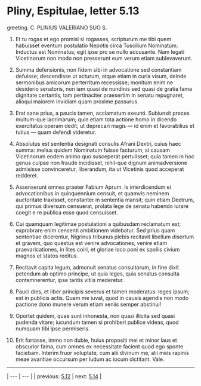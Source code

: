 # Pliny, Espitulae, letter 5.13

greeting. C. PLINIUS <IULIO> VALERIANO SUO S.



1. Et tu rogas et ego promisi si rogasses, scripturum me tibi quem habuisset eventum postulatio Nepotis circa Tuscilium Nominatum. Inductus est Nominatus; egit ipse pro se nullo accusante. Nam legati Vicetinorum non modo non presserunt eum verum etiam sublevaverunt.



2. Summa defensionis, non fidem sibi in advocatione sed constantiam defuisse; descendisse ut acturum, atque etiam in curia visum, deinde sermonibus amicorum perterritum recessisse; monitum enim ne desiderio senatoris, non iam quasi de nundinis sed quasi de gratia fama dignitate certantis, tam pertinaciter praesertim in senatu repugnaret, alioqui maiorem invidiam quam proxime passurus.



3. Erat sane prius, a paucis tamen, acclamatum exeunti. Subiunxit preces multum-que lacrimarum; quin etiam tota actione homo in dicendo exercitatus operam dedit, ut deprecari magis — id enim et favorabilius et tutius — quam defendi videretur.



4. Absolutus est sententia designati consulis Afrani Dextri, cuius haec summa: melius quidem Nominatum fuisse facturum, si causam Vicetinorum eodem animo quo susceperat pertulisset; quia tamen in hoc genus culpae non fraude incidisset, nihil-que dignum animadversione admisisse convinceretur, liberandum, ita ut Vicetinis quod acceperat redderet.



5. Assenserunt omnes praeter Fabium Aprum. Is interdicendum ei advocationibus in quinquennium censuit, et quamvis neminem auctoritate traxisset, constanter in sententia mansit; quin etiam Dextrum, qui primus diversum censuerat, prolata lege de senatu habendo iurare coegit e re publica esse quod censuisset.



6. Cui quamquam legitimae postulationi a quibusdam reclamatum est; exprobrare enim censenti ambitionem videbatur. Sed prius quam sententiae dicerentur, Nigrinus tribunus plebis recitavit libellum disertum et gravem, quo questus est venire advocationes, venire etiam praevaricationes, in lites coiri, et gloriae loco poni ex spoliis civium magnos et statos reditus.



7. Recitavit capita legum, admonuit senatus consultorum, in fine dixit petendum ab optimo principe, ut quia leges, quia senatus consulta contemnerentur, ipse tantis vitiis mederetur.



8. Pauci dies, et liber principis severus et tamen moderatus: leges ipsum; est in publicis actis. Quam me iuvat, quod in causis agendis non modo pactione dono munere verum etiam xeniis semper abstinui!



9. Oportet quidem, quae sunt inhonesta, non quasi illicita sed quasi pudenda vitare; iucundum tamen si prohiberi publice videas, quod numquam tibi ipse permiseris.



10. Erit fortasse, immo non dubie, huius propositi mei et minor laus et obscurior fama, cum omnes ex necessitate facient quod ego sponte faciebam. Interim fruor voluptate, cum alii divinum me, alii meis rapinis meae avaritiae occursum per ludum ac iocum dictitant. Vale.



---

| --- | --- |
| previous: [5.12](../5.12/) | next: [5.14](../5.14/) |